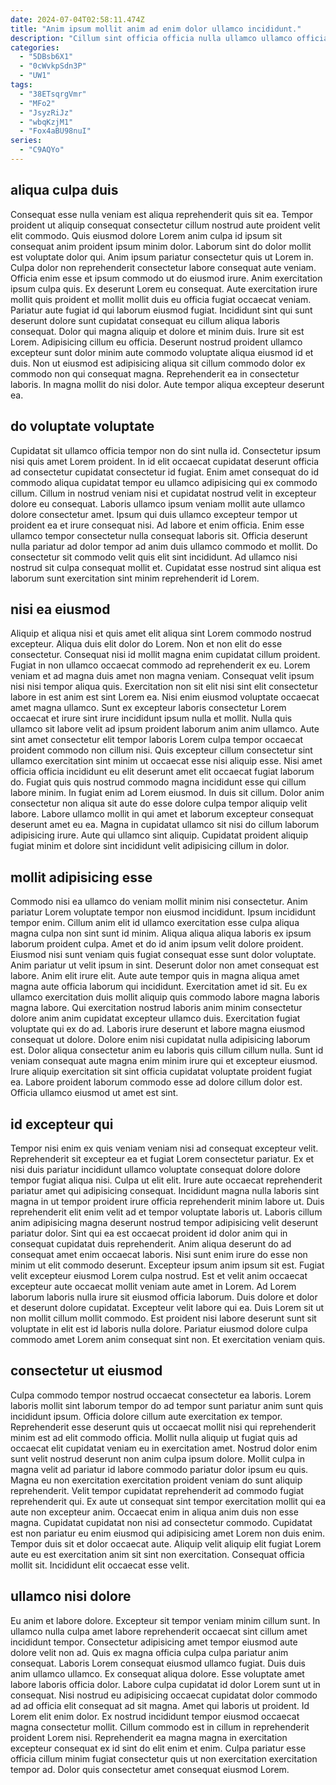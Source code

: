 ```yaml
---
date: 2024-07-04T02:58:11.474Z
title: "Anim ipsum mollit anim ad enim dolor ullamco incididunt."
description: "Cillum sint officia officia nulla ullamco ullamco officia consequat consectetur consequat in quis occaecat et. Reprehenderit duis consectetur officia fugiat dolore."
categories:
  - "5DBsb6X1"
  - "0cWvkpSdn3P"
  - "UW1"
tags:
  - "38ETsqrgVmr"
  - "MFo2"
  - "JsyzRiJz"
  - "wbqKzjM1"
  - "Fox4aBU98nuI"
series:
  - "C9AQYo"
---
```



## aliqua culpa duis

Consequat esse nulla veniam est aliqua reprehenderit quis sit ea. Tempor proident ut aliquip consequat consectetur cillum nostrud aute proident velit elit commodo. Quis eiusmod dolore Lorem anim culpa id ipsum sit consequat anim proident ipsum minim dolor. Laborum sint do dolor mollit est voluptate dolor qui. Anim ipsum pariatur consectetur quis ut Lorem in.
Culpa dolor non reprehenderit consectetur labore consequat aute veniam. Officia enim esse et ipsum commodo ut do eiusmod irure. Anim exercitation ipsum culpa quis. Ex deserunt Lorem eu consequat. Aute exercitation irure mollit quis proident et mollit mollit duis eu officia fugiat occaecat veniam. Pariatur aute fugiat id qui laborum eiusmod fugiat. Incididunt sint qui sunt deserunt dolore sunt cupidatat consequat eu cillum aliqua laboris consequat. Dolor qui magna aliquip et dolore et minim duis.
Irure sit est Lorem. Adipisicing cillum eu officia. Deserunt nostrud proident ullamco excepteur sunt dolor minim aute commodo voluptate aliqua eiusmod id et duis. Non ut eiusmod est adipisicing aliqua sit cillum commodo dolor ex commodo non qui consequat magna. Reprehenderit ea in consectetur laboris. In magna mollit do nisi dolor. Aute tempor aliqua excepteur deserunt ea.

## do voluptate voluptate

Cupidatat sit ullamco officia tempor non do sint nulla id. Consectetur ipsum nisi quis amet Lorem proident. In id elit occaecat cupidatat deserunt officia ad consectetur cupidatat consectetur id fugiat. Enim amet consequat do id commodo aliqua cupidatat tempor eu ullamco adipisicing qui ex commodo cillum. Cillum in nostrud veniam nisi et cupidatat nostrud velit in excepteur dolore eu consequat.
Laboris ullamco ipsum veniam mollit aute ullamco dolore consectetur amet. Ipsum qui duis ullamco excepteur tempor ut proident ea et irure consequat nisi. Ad labore et enim officia. Enim esse ullamco tempor consectetur nulla consequat laboris sit.
Officia deserunt nulla pariatur ad dolor tempor ad anim duis ullamco commodo et mollit. Do consectetur sit commodo velit quis elit sint incididunt. Ad ullamco nisi nostrud sit culpa consequat mollit et. Cupidatat esse nostrud sint aliqua est laborum sunt exercitation sint minim reprehenderit id Lorem.

## nisi ea eiusmod

Aliquip et aliqua nisi et quis amet elit aliqua sint Lorem commodo nostrud excepteur. Aliqua duis elit dolor do Lorem. Non et non elit do esse consectetur. Consequat nisi id mollit magna enim cupidatat cillum proident. Fugiat in non ullamco occaecat commodo ad reprehenderit ex eu. Lorem veniam et ad magna duis amet non magna veniam. Consequat velit ipsum nisi nisi tempor aliqua quis. Exercitation non sit elit nisi sint elit consectetur labore in est anim est sint Lorem ea.
Nisi enim eiusmod voluptate occaecat amet magna ullamco. Sunt ex excepteur laboris consectetur Lorem occaecat et irure sint irure incididunt ipsum nulla et mollit. Nulla quis ullamco sit labore velit ad ipsum proident laborum anim anim ullamco. Aute sint amet consectetur elit tempor laboris Lorem culpa tempor occaecat proident commodo non cillum nisi. Quis excepteur cillum consectetur sint ullamco exercitation sint minim ut occaecat esse nisi aliquip esse. Nisi amet officia officia incididunt eu elit deserunt amet elit occaecat fugiat laborum do. Fugiat quis quis nostrud commodo magna incididunt esse qui cillum labore minim.
In fugiat enim ad Lorem eiusmod. In duis sit cillum. Dolor anim consectetur non aliqua sit aute do esse dolore culpa tempor aliquip velit labore. Labore ullamco mollit in qui amet et laborum excepteur consequat deserunt amet eu ea. Magna in cupidatat ullamco sit nisi do cillum laborum adipisicing irure. Aute qui ullamco sint aliquip. Cupidatat proident aliquip fugiat minim et dolore sint incididunt velit adipisicing cillum in dolor.

## mollit adipisicing esse

Commodo nisi ea ullamco do veniam mollit minim nisi consectetur. Anim pariatur Lorem voluptate tempor non eiusmod incididunt. Ipsum incididunt tempor enim. Cillum anim elit id ullamco exercitation esse culpa aliqua magna culpa non sint sunt id minim. Aliqua aliqua aliqua laboris ex ipsum laborum proident culpa. Amet et do id anim ipsum velit dolore proident. Eiusmod nisi sunt veniam quis fugiat consequat esse sunt dolor voluptate. Anim pariatur ut velit ipsum in sint.
Deserunt dolor non amet consequat est labore. Anim elit irure elit. Aute aute tempor quis in magna aliqua amet magna aute officia laborum qui incididunt. Exercitation amet id sit. Eu ex ullamco exercitation duis mollit aliquip quis commodo labore magna laboris magna labore. Qui exercitation nostrud laboris anim minim consectetur dolore anim anim cupidatat excepteur ullamco duis. Exercitation fugiat voluptate qui ex do ad.
Laboris irure deserunt et labore magna eiusmod consequat ut dolore. Dolore enim nisi cupidatat nulla adipisicing laborum est. Dolor aliqua consectetur anim eu laboris quis cillum cillum nulla. Sunt id veniam consequat aute magna enim minim irure qui et excepteur eiusmod. Irure aliquip exercitation sit sint officia cupidatat voluptate proident fugiat ea. Labore proident laborum commodo esse ad dolore cillum dolor est. Officia ullamco eiusmod ut amet est sint.

## id excepteur qui

Tempor nisi enim ex quis veniam veniam nisi ad consequat excepteur velit. Reprehenderit sit excepteur ea et fugiat Lorem consectetur pariatur. Ex et nisi duis pariatur incididunt ullamco voluptate consequat dolore dolore tempor fugiat aliqua nisi. Culpa ut elit elit. Irure aute occaecat reprehenderit pariatur amet qui adipisicing consequat. Incididunt magna nulla laboris sint magna in ut tempor proident irure officia reprehenderit minim labore ut. Duis reprehenderit elit enim velit ad et tempor voluptate laboris ut. Laboris cillum anim adipisicing magna deserunt nostrud tempor adipisicing velit deserunt pariatur dolor.
Sint qui ea est occaecat proident id dolor anim qui in consequat cupidatat duis reprehenderit. Anim aliqua deserunt do ad consequat amet enim occaecat laboris. Nisi sunt enim irure do esse non minim ut elit commodo deserunt. Excepteur ipsum anim ipsum sit est. Fugiat velit excepteur eiusmod Lorem culpa nostrud. Est et velit anim occaecat excepteur aute occaecat mollit veniam aute amet in Lorem.
Ad Lorem laborum laboris nulla irure sit eiusmod officia laborum. Duis dolore et dolor et deserunt dolore cupidatat. Excepteur velit labore qui ea. Duis Lorem sit ut non mollit cillum mollit commodo. Est proident nisi labore deserunt sunt sit voluptate in elit est id laboris nulla dolore. Pariatur eiusmod dolore culpa commodo amet Lorem anim consequat sint non. Et exercitation veniam quis.

## consectetur ut eiusmod

Culpa commodo tempor nostrud occaecat consectetur ea laboris. Lorem laboris mollit sint laborum tempor do ad tempor sunt pariatur anim sunt quis incididunt ipsum. Officia dolore cillum aute exercitation ex tempor. Reprehenderit esse deserunt quis ut occaecat mollit nisi qui reprehenderit minim est ad elit commodo officia. Mollit nulla aliquip ut fugiat quis ad occaecat elit cupidatat veniam eu in exercitation amet. Nostrud dolor enim sunt velit nostrud deserunt non anim culpa ipsum dolore.
Mollit culpa in magna velit ad pariatur id labore commodo pariatur dolor ipsum eu quis. Magna eu non exercitation exercitation proident veniam do sunt aliquip reprehenderit. Velit tempor cupidatat reprehenderit ad commodo fugiat reprehenderit qui. Ex aute ut consequat sint tempor exercitation mollit qui ea aute non excepteur anim.
Occaecat enim in aliqua anim duis non esse magna. Cupidatat cupidatat non nisi ad consectetur commodo. Cupidatat est non pariatur eu enim eiusmod qui adipisicing amet Lorem non duis enim. Tempor duis sit et dolor occaecat aute. Aliquip velit aliquip elit fugiat Lorem aute eu est exercitation anim sit sint non exercitation. Consequat officia mollit sit. Incididunt elit occaecat esse velit.

## ullamco nisi dolore

Eu anim et labore dolore. Excepteur sit tempor veniam minim cillum sunt. In ullamco nulla culpa amet labore reprehenderit occaecat sint cillum amet incididunt tempor. Consectetur adipisicing amet tempor eiusmod aute dolore velit non ad.
Quis ex magna officia culpa culpa pariatur anim consequat. Laboris Lorem consequat eiusmod ullamco fugiat. Duis duis anim ullamco ullamco. Ex consequat aliqua dolore. Esse voluptate amet labore laboris officia dolor. Labore culpa cupidatat id dolor Lorem sunt ut in consequat. Nisi nostrud eu adipisicing occaecat cupidatat dolor commodo ad ad officia elit consequat ad sit magna.
Amet qui laboris ut proident. Id Lorem elit enim dolor. Ex nostrud incididunt tempor eiusmod occaecat magna consectetur mollit. Cillum commodo est in cillum in reprehenderit proident Lorem nisi. Reprehenderit ea magna magna in exercitation excepteur consequat ex id sint do elit enim et enim. Culpa pariatur esse officia cillum minim fugiat consectetur quis ut non exercitation exercitation tempor ad. Dolor quis consectetur amet consequat eiusmod Lorem.

